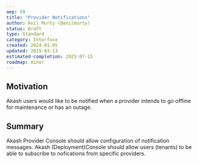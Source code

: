 ```yaml
---
aep: 59
title: "Provider Notifications"
author: Anil Murty (@anilmurty)
status: Draft
type: Standard
category: Interface
created: 2024-01-05
updated: 2025-03-13
estimated-completion: 2025-07-15
roadmap: minor
---
```



## Motivation

Akash users would like to be notified when a provider intends to go offline for maintenance or has an outage.

## Summary

Akash Provider Console should allow configuration of notification messages. Akash (Deployment)Console should allow users (tenants) to be able to subscribe to nofications from specific providers.
